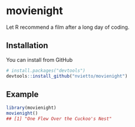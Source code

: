 
<!-- README.md is generated from README.Rmd. Please edit that file -->

# movienight

<!-- badges: start -->
<!-- badges: end -->

Let R recommend a film after a long day of coding.

## Installation

You can install from GitHub

``` r
# install.packages("devtools")
devtools::install_github("nvietto/movienight")
```

## Example

``` r
library(movienight)
movienight()
## [1] "One Flew Over the Cuckoo's Nest"
```
